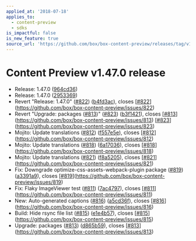 ```yaml
---
applied_at: '2018-07-18'
applies_to:
  - content-preview
  - sdks
is_impactful: false
is_new_feature: true
source_url: 'https://github.com/box/box-content-preview/releases/tag/v1.47.0'
---
```


# Content Preview v1.47.0 release


* Release: 1.47.0 ([964cd36](https://github.com/box/box-content-preview/commit[964cd36](https://github.com/box/box-content-preview/commit/964cd36)))
* Release: 1.47.0 ([2953369](https://github.com/box/box-content-preview/commit[2953369](https://github.com/box/box-content-preview/commit/2953369)))
* Revert "Release: 1.47.0" ([#822](https://github.com/box/box-content-preview/pull/822)) ([b4fd3ac](https://github.com/box/box-content-preview/commit[b4fd3ac](https://github.com/box/box-content-preview/commit/b4fd3ac))), closes [[#822](https://github.com/box/box-content-preview/pull/822)](https://github.com/box/box-content-preview/issues/822)
* Revert "Upgrade: packages ([#813](https://github.com/box/box-content-preview/pull/813))" ([#823](https://github.com/box/box-content-preview/pull/823)) ([b3f1421](https://github.com/box/box-content-preview/commit[b3f1421](https://github.com/box/box-content-preview/commit/b3f1421))), closes [[#813](https://github.com/box/box-content-preview/pull/813)](https://github.com/box/box-content-preview/issues/813) [[#823](https://github.com/box/box-content-preview/pull/823)](https://github.com/box/box-content-preview/issues/823)
* Mojito: Update translations ([#812](https://github.com/box/box-content-preview/pull/812)) ([f557e5e](https://github.com/box/box-content-preview/commit[f557e5e](https://github.com/box/box-content-preview/commit/f557e5e))), closes [[#812](https://github.com/box/box-content-preview/pull/812)](https://github.com/box/box-content-preview/issues/812)
* Mojito: Update translations ([#818](https://github.com/box/box-content-preview/pull/818)) ([6a17036](https://github.com/box/box-content-preview/commit[6a17036](https://github.com/box/box-content-preview/commit/6a17036))), closes [[#818](https://github.com/box/box-content-preview/pull/818)](https://github.com/box/box-content-preview/issues/818)
* Mojito: Update translations ([#821](https://github.com/box/box-content-preview/pull/821)) ([f8a5205](https://github.com/box/box-content-preview/commit[f8a5205](https://github.com/box/box-content-preview/commit/f8a5205))), closes [[#821](https://github.com/box/box-content-preview/pull/821)](https://github.com/box/box-content-preview/issues/821)
* Fix: Downgrade optimize-css-assets-webpack-plugin package ([#819](https://github.com/box/box-content-preview/pull/819)) ([a3391a9](https://github.com/box/box-content-preview/commit[a3391a9](https://github.com/box/box-content-preview/commit/a3391a9))), closes [[#819](https://github.com/box/box-content-preview/pull/819)](https://github.com/box/box-content-preview/issues/819)
* Fix: Flaky ImageViewer test ([#811](https://github.com/box/box-content-preview/pull/811)) ([7ac4797](https://github.com/box/box-content-preview/commit[7ac4797](https://github.com/box/box-content-preview/commit/7ac4797))), closes [[#811](https://github.com/box/box-content-preview/pull/811)](https://github.com/box/box-content-preview/issues/811)
* New: Auto-generated captions ([#816](https://github.com/box/box-content-preview/pull/816)) ([a5cd36f](https://github.com/box/box-content-preview/commit[a5cd36f](https://github.com/box/box-content-preview/commit/a5cd36f))), closes [[#816](https://github.com/box/box-content-preview/pull/816)](https://github.com/box/box-content-preview/issues/816)
* Build: Hide rsync file list ([#815](https://github.com/box/box-content-preview/pull/815)) ([e1e4b57](https://github.com/box/box-content-preview/commit[e1e4b57](https://github.com/box/box-content-preview/commit/e1e4b57))), closes [[#815](https://github.com/box/box-content-preview/pull/815)](https://github.com/box/box-content-preview/issues/815)
* Upgrade: packages ([#813](https://github.com/box/box-content-preview/pull/813)) ([d865b59](https://github.com/box/box-content-preview/commit[d865b59](https://github.com/box/box-content-preview/commit/d865b59))), closes [[#813](https://github.com/box/box-content-preview/pull/813)](https://github.com/box/box-content-preview/issues/813)



